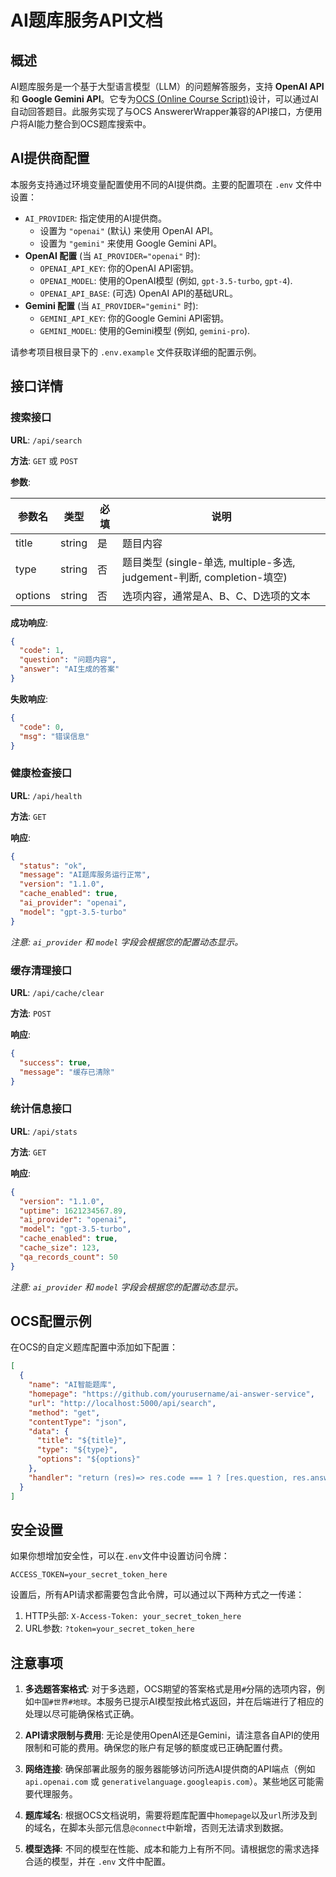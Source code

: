 # AI题库服务API文档

## 概述

AI题库服务是一个基于大型语言模型（LLM）的问题解答服务，支持 **OpenAI API** 和 **Google Gemini API**。它专为[OCS (Online Course Script)](https://github.com/ocsjs/ocsjs)设计，可以通过AI自动回答题目。此服务实现了与OCS AnswererWrapper兼容的API接口，方便用户将AI能力整合到OCS题库搜索中。

## AI提供商配置

本服务支持通过环境变量配置使用不同的AI提供商。主要的配置项在 `.env` 文件中设置：

*   `AI_PROVIDER`: 指定使用的AI提供商。
    *   设置为 `"openai"` (默认) 来使用 OpenAI API。
    *   设置为 `"gemini"` 来使用 Google Gemini API。
*   **OpenAI 配置** (当 `AI_PROVIDER="openai"` 时):
    *   `OPENAI_API_KEY`: 你的OpenAI API密钥。
    *   `OPENAI_MODEL`: 使用的OpenAI模型 (例如, `gpt-3.5-turbo`, `gpt-4`).
    *   `OPENAI_API_BASE`: (可选) OpenAI API的基础URL。
*   **Gemini 配置** (当 `AI_PROVIDER="gemini"` 时):
    *   `GEMINI_API_KEY`: 你的Google Gemini API密钥。
    *   `GEMINI_MODEL`: 使用的Gemini模型 (例如, `gemini-pro`).

请参考项目根目录下的 `.env.example` 文件获取详细的配置示例。

## 接口详情

### 搜索接口

**URL**: `/api/search`

**方法**: `GET` 或 `POST`

**参数**:

| 参数名   | 类型   | 必填 | 说明                                                     |
|---------|--------|------|----------------------------------------------------------|
| title   | string | 是   | 题目内容                                                 |
| type    | string | 否   | 题目类型 (single-单选, multiple-多选, judgement-判断, completion-填空) |
| options | string | 否   | 选项内容，通常是A、B、C、D选项的文本                       |

**成功响应**:

```json
{
  "code": 1,
  "question": "问题内容",
  "answer": "AI生成的答案"
}
```

**失败响应**:

```json
{
  "code": 0,
  "msg": "错误信息"
}
```

### 健康检查接口

**URL**: `/api/health`

**方法**: `GET`

**响应**:

```json
{
  "status": "ok",
  "message": "AI题库服务运行正常",
  "version": "1.1.0",
  "cache_enabled": true,
  "ai_provider": "openai",
  "model": "gpt-3.5-turbo"
}
```
*注意: `ai_provider` 和 `model` 字段会根据您的配置动态显示。*

### 缓存清理接口

**URL**: `/api/cache/clear`

**方法**: `POST`

**响应**:

```json
{
  "success": true,
  "message": "缓存已清除"
}
```

### 统计信息接口

**URL**: `/api/stats`

**方法**: `GET`

**响应**:

```json
{
  "version": "1.1.0",
  "uptime": 1621234567.89,
  "ai_provider": "openai",
  "model": "gpt-3.5-turbo",
  "cache_enabled": true,
  "cache_size": 123,
  "qa_records_count": 50
}
```
*注意: `ai_provider` 和 `model` 字段会根据您的配置动态显示。*

## OCS配置示例

在OCS的自定义题库配置中添加如下配置：

```json
[
  {
    "name": "AI智能题库",
    "homepage": "https://github.com/yourusername/ai-answer-service",
    "url": "http://localhost:5000/api/search",
    "method": "get",
    "contentType": "json",
    "data": {
      "title": "${title}",
      "type": "${type}",
      "options": "${options}"
    },
    "handler": "return (res)=> res.code === 1 ? [res.question, res.answer] : [res.msg, undefined]"
  }
]
```

## 安全设置

如果你想增加安全性，可以在`.env`文件中设置访问令牌：

```
ACCESS_TOKEN=your_secret_token_here
```

设置后，所有API请求都需要包含此令牌，可以通过以下两种方式之一传递：

1. HTTP头部: `X-Access-Token: your_secret_token_here`
2. URL参数: `?token=your_secret_token_here`

## 注意事项

1.  **多选题答案格式**: 对于多选题，OCS期望的答案格式是用`#`分隔的选项内容，例如`中国#世界#地球`。本服务已提示AI模型按此格式返回，并在后端进行了相应的处理以尽可能确保格式正确。

2.  **API请求限制与费用**: 无论是使用OpenAI还是Gemini，请注意各自API的使用限制和可能的费用。确保您的账户有足够的额度或已正确配置付费。

3.  **网络连接**: 确保部署此服务的服务器能够访问所选AI提供商的API端点（例如 `api.openai.com` 或 `generativelanguage.googleapis.com`）。某些地区可能需要代理服务。

4.  **题库域名**: 根据OCS文档说明，需要将题库配置中`homepage`以及`url`所涉及到的域名，在脚本头部元信息`@connect`中新增，否则无法请求到数据。

5.  **模型选择**: 不同的模型在性能、成本和能力上有所不同。请根据您的需求选择合适的模型，并在 `.env` 文件中配置。